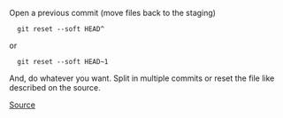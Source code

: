 Open a previous commit (move files back to the staging)

```
  git reset --soft HEAD^
```

or

```
  git reset --soft HEAD~1
```

And, do whatever you want. Split in multiple commits or reset the file like
described on the source.

[Source](http://stackoverflow.com/a/15321456)
